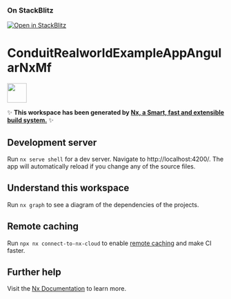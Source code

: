 ### On StackBlitz

[![Open in StackBlitz](https://developer.stackblitz.com/img/open_in_stackblitz.svg)](https://stackblitz.com/github/gergelyszerovay/conduit-realworld-example-app-angular-nx-mf/tree/1-branch-without-micro-frontends)

# ConduitRealworldExampleAppAngularNxMf

<a href="https://nx.dev" target="_blank" rel="noreferrer"><img src="https://raw.githubusercontent.com/nrwl/nx/master/images/nx-logo.png" width="45"></a>

✨ **This workspace has been generated by [Nx, a Smart, fast and extensible build system.](https://nx.dev)** ✨

## Development server

Run `nx serve shell` for a dev server. Navigate to http://localhost:4200/. The app will automatically reload if you change any of the source files.

## Understand this workspace

Run `nx graph` to see a diagram of the dependencies of the projects.

## Remote caching

Run `npx nx connect-to-nx-cloud` to enable [remote caching](https://nx.app) and make CI faster.

## Further help

Visit the [Nx Documentation](https://nx.dev) to learn more.
